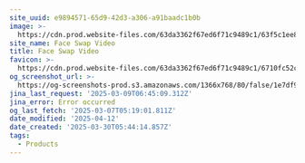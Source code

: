 ```yaml
---
site_uuid: e9894571-65d9-42d3-a306-a91baadc1b0b
image: >-
  https://cdn.prod.website-files.com/63da3362f67ed6f71c9489c1/63f5c1ee857401bdbdb3ee26_face-swap-img.jpg
site_name: Face Swap Video
title: Face Swap Video
favicon: >-
  https://cdn.prod.website-files.com/63da3362f67ed6f71c9489c1/6710fc52c1b4308c5d43631c_Favicon_aistudios.svg
og_screenshot_url: >-
  https://og-screenshots-prod.s3.amazonaws.com/1366x768/80/false/1e7df95881087e6558b212227979e032175ad5119571b400033b73374d3ea3ce.jpeg
jina_last_request: '2025-03-09T06:45:09.312Z'
jina_error: Error occurred
og_last_fetch: '2025-03-07T05:19:01.811Z'
date_modified: '2025-04-12'
date_created: '2025-03-30T05:44:14.857Z'
tags:
  - Products
---
```





























